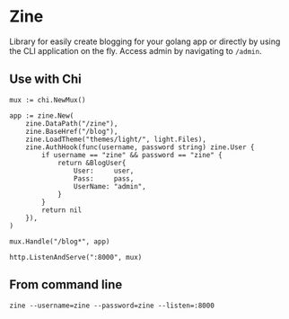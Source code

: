 # Zine

Library for easily create blogging for your golang app or directly by using the CLI application on the fly. Access admin by navigating to `/admin`.

## Use with Chi

```
mux := chi.NewMux()

app := zine.New(
    zine.DataPath("/zine"),
    zine.BaseHref("/blog"),
    zine.LoadTheme("themes/light/", light.Files),
    zine.AuthHook(func(username, password string) zine.User {
        if username == "zine" && password == "zine" {
            return &BlogUser{
                User:     user,
                Pass:     pass,
                UserName: "admin",
            }
        }
        return nil
    }),
)

mux.Handle("/blog*", app)

http.ListenAndServe(":8000", mux)
```

## From command line

```
zine --username=zine --password=zine --listen=:8000
```
